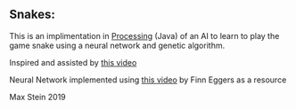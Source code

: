 ## Snakes:

This is an implimentation in [Processing](https://processing.org) (Java) of an AI to learn to play the game snake using a neural network and genetic algorithm.

Inspired and assisted by [this video](https://www.youtube.com/watch?v=3bhP7zulFfY&t=1s)

Neural Network implemented using [this video](https://www.youtube.com/watch?v=d3OtgsGcMLw) by Finn Eggers as a resource

Max Stein 2019
